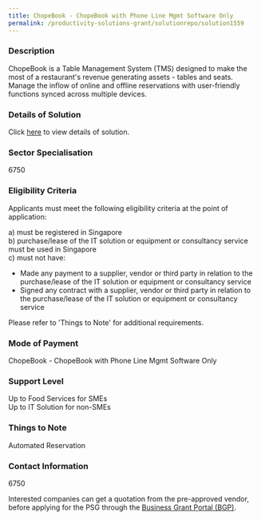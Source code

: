 ```yaml
---
title: ChopeBook - ChopeBook with Phone Line Mgmt Software Only 
permalink: /productivity-solutions-grant/solutionrepo/solution1559
---
```


### Description

ChopeBook is a Table Management System (TMS) designed to make the most of a restaurant's revenue generating assets - tables and seats. Manage the inflow of online and offline reservations with user-friendly functions synced across multiple devices.

### Details of Solution

Click <a href='The Chope Group Pte Ltd' target='_blank' rel='noopener'>here</a> to view details of solution.

### Sector Specialisation

 6750 

### Eligibility Criteria

Applicants must meet the following eligibility criteria at the point of application:

a) must be registered in Singapore <br>
b) purchase/lease of the IT solution or equipment or consultancy service must be used in Singapore <br>
c) must not have:
- Made any payment to a supplier, vendor or third party in relation to the purchase/lease of the IT solution or equipment or consultancy service
- Signed any contract with a supplier, vendor or third party in relation to the purchase/lease of the IT solution or equipment or consultancy service

Please refer to 'Things to Note' for additional requirements.

### Mode of Payment
ChopeBook - ChopeBook with Phone Line Mgmt Software Only 

### Support Level
Up to Food Services for SMEs <br>
Up to IT Solution for non-SMEs

### Things to Note
Automated Reservation

### Contact Information
6750

Interested companies can get a quotation from the pre-approved vendor, before applying for the PSG through the <a target='_blank' rel='noopener' href='https://www.businessgrants.gov.sg/'>Business Grant Portal (BGP)</a>.
